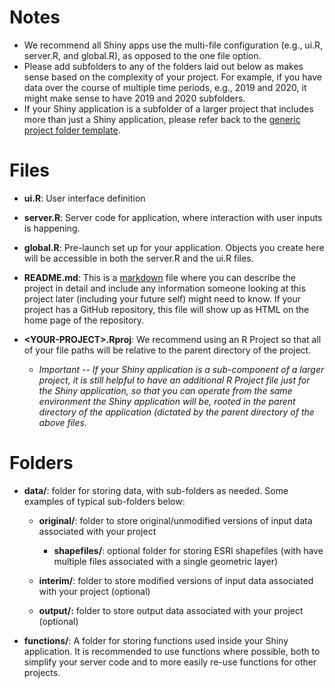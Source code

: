 # Notes

-   We recommend all Shiny apps use the multi-file configuration (e.g., ui.R, server.R, and global.R), as opposed to the one file option.
-   Please add subfolders to any of the folders laid out below as makes sense based on the complexity of your project. For example, if you have data over the course of multiple time periods, e.g., 2019 and 2020, it might make sense to have 2019 and 2020 subfolders.
-   If your Shiny application is a subfolder of a larger project that includes more than just a Shiny application, please refer back to the [generic project folder template](https://github.com/PerkinsAndWill/nn_r_standards/blob/main/generic-project-folders.md).

# Files

-   **ui.R**: User interface definition

-   **server.R**: Server code for application, where interaction with user inputs is happening.

-   **global.R**: Pre-launch set up for your application. Objects you create here will be accessible in both the server.R and the ui.R files.

-   **README.md**: This is a [markdown](<https://rmarkdown.rstudio.com/articles_intro.html>) file where you can describe the project in detail and include any information someone looking at this project later (including your future self) might need to know. If your project has a GitHub repository, this file will show up as HTML on the home page of the repository.

-   **\<YOUR-PROJECT\>.Rproj**: We recommend using an R Project so that all of your file paths will be relative to the parent directory of the project.

    -   *Important -- If your Shiny application is a sub-component of a larger project, it is still helpful to have an additional R Project file just for the Shiny application, so that you can operate from the same environment the Shiny application will be, rooted in the parent directory of the application (dictated by the parent directory of the above files.*

# Folders

-   **data/**: folder for storing data, with sub-folders as needed. Some examples of typical sub-folders below:

    -   **original/**: folder to store original/unmodified versions of input data associated with your project

        -   **shapefiles/**: optional folder for storing ESRI shapefiles (with have multiple files associated with a single geometric layer)

    -   **interim/**: folder to store modified versions of input data associated with your project (optional)

    -   **output/:** folder to store output data associated with your project (optional)

-   **functions/**: A folder for storing functions used inside your Shiny application. It is recommended to use functions where possible, both to simplify your server code and to more easily re-use functions for other projects.

